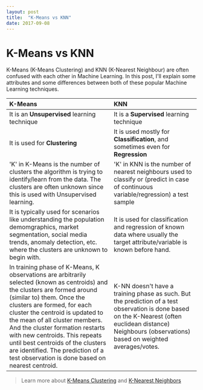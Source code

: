 ```yaml
---
layout: post
title:  "K-Means vs KNN"
date: 2017-09-08
---
```


# K-Means vs KNN

K-Means (K-Means Clustering) and KNN (K-Nearest Neighbour) are often confused with each other in Machine Learning. In this post, I'll explain some attributes and some differences between both of these popular Machine Learning techniques.

| K-Means | KNN |
|:--------|:----|
| It is an __Unsupervised__ learning technique | It is a __Supervised__ learning technique |
| It is used for __Clustering__ | It is used mostly for __Classification__, and sometimes even for __Regression__ |
| 'K' in K-Means is the number of clusters the algorithm is trying to identify/learn from the data. The clusters are often unknown since this is used with Unsupervised learning. | 'K' in KNN is the number of nearest neighbours used to classify or (predict in case of continuous variable/regression) a test sample |
| It is typically used for scenarios like understanding the population demomgraphics, market segmentation, social media trends, anomaly detection, etc. where the clusters are unknown to begin with. | It is used for classification and regression of known data where usually the target attribute/variable is known before hand. |
| In training phase of K-Means, K observations are arbitrarily selected (known as centroids) and the clusters are formed around (similar to) them. Once the clusters are formed, for each cluster the centroid is updated to the mean of all cluster members. And the cluster formation restarts with new centroids. This repeats until best centroids of the clusters are identified. The prediction of a test observation is done based on nearest centroid. | K-NN doesn't have a training phase as such. But the prediction of a test observation is done based on the K-Nearest (often euclidean distance) Neighbours (observations) based on weighted averages/votes. |


> Learn more about <A href="https://en.wikipedia.org/wiki/K-means_clustering" target="_blank">K-Means Clustering</A> and <A href="https://en.wikipedia.org/wiki/K-nearest_neighbors_algorithm" target="_blank">K-Nearest Neighbors</A>
